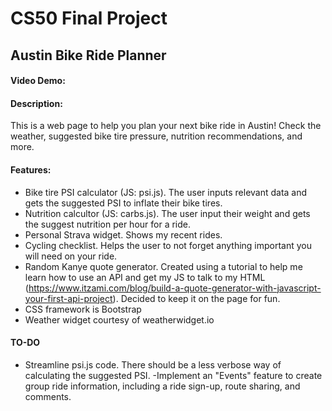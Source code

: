 # CS50 Final Project
## Austin Bike Ride Planner

#### Video Demo:

#### Description:
This is a web page to help you plan your next bike ride in Austin! Check the weather, suggested bike tire pressure, nutrition recommendations, and more.

#### Features:
- Bike tire PSI calculator (JS: psi.js). The user inputs relevant data and gets the suggested PSI to inflate their bike tires.
- Nutrition calcultor (JS: carbs.js). The user input their weight and gets the suggest nutrition per hour for a ride.
- Personal Strava widget. Shows my recent rides.
- Cycling checklist. Helps the user to not forget anything important you will need on your ride.
- Random Kanye quote generator. Created using a tutorial to help me learn how to use an API and get my JS to talk to my HTML (https://www.itzami.com/blog/build-a-quote-generator-with-javascript-your-first-api-project). Decided to keep it on the page for fun.
- CSS framework is Bootstrap
- Weather widget courtesy of weatherwidget.io

#### TO-DO
- Streamline psi.js code. There should be a less verbose way of calculating the suggested PSI.
-Implement an "Events" feature to create group ride information, including a ride sign-up, route sharing, and comments.

